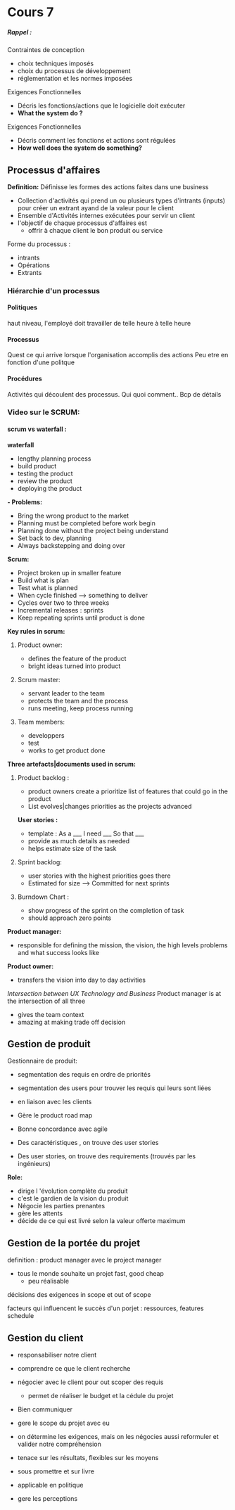 # Cours 7

##### Rappel :

Contraintes de conception

- choix techniques imposés
- choix du processus de développement
- réglementation et les normes imposées

Exigences Fonctionnelles

- Décris les fonctions/actions que le logicielle doit exécuter
- **What the system do ?**

Exigences Fonctionnelles

- Décris comment les fonctions et actions sont régulées
- **How well does the system do something?**

## Processus d'affaires

**Definition:** Définisse les formes des actions faites dans une business

- Collection d'activités qui prend un ou plusieurs types d'intrants (inputs) pour créer un extrant ayand de la valeur pour le client
- Ensemble d'Activités internes exécutées pour servir un client
- l'objectif de chaque processus d'affaires est
  - offrir à chaque client le bon produit ou service

Forme du processus :

- intrants
- Opérations
- Extrants

### Hiérarchie d'un processus

#### Politiques

haut niveau, l'employé doit travailler de telle heure à telle heure

#### Processus

Quest ce qui arrive lorsque l'organisation accomplis des actions
Peu etre en fonction d'une politque

#### Procédures

Activités qui découlent des processus. Qui quoi comment.. Bcp de détails

### Video sur le SCRUM:

#### scrum vs waterfall :

**waterfall**

- lengthy planning process
- build product
- testing the product
- review the product
- deploying the product

**- Problems:**

- Bring the wrong product to the market
- Planning must be completed before work begin
- Planning done without the project being understand
- Set back to dev, planning
- Always backstepping and doing over

**Scrum:**

- Project broken up in smaller feature
- Build what is plan
- Test what is planned
- When cycle finished --> something to deliver
- Cycles over two to three weeks
- Incremental releases : sprints
- Keep repeating sprints until product is done

**Key rules in scrum:**

1. Product owner:

   - defines the feature of the product
   - bright ideas turned into product

1. Scrum master:
   - servant leader to the team
   - protects the team and the process
   - runs meeting, keep process running
1. Team members:
   - developpers
   - test
   - works to get product done

**Three artefacts|documents used in scrum:**

1. Product backlog :

   - product owners create a prioritize list of features that could go in the product
   - List evolves|changes priorities as the projects advanced

   **User stories :**

   - template : As a \_\_\_ I need \_\_\_ So that \_\_\_
   - provide as much details as needed
   - helps estimate size of the task

1. Sprint backlog:

   - user stories with the highest priorities goes there
   - Estimated for size --> Committed for next sprints

1. Burndown Chart :
   - show progress of the sprint on the completion of task
   - should approach zero points

**Product manager:**

- responsible for defining the mission, the vision, the high levels problems and what success looks like

**Product owner:**

- transfers the vision into day to day activities

_Intersection between UX Technology and Business_
Product manager is at the intersection of all three

- gives the team context
- amazing at making trade off decision

## Gestion de produit

Gestionnaire de produit:

- segmentation des requis en ordre de priorités
- segmentation des users pour trouver les requis qui leurs sont liées
- en liaison avec les clients
- Gère le product road map
- Bonne concordance avec agile

- Des caractéristiques , on trouve des user stories
- Des user stories, on trouve des requirements (trouvés par les ingénieurs)

**Role:**

- dirige l 'évolution complète du produit
- c'est le gardien de la vision du produit
- Négocie les parties prenantes
- gère les attents
- décide de ce qui est livré selon la valeur offerte maximum

## Gestion de la portée du projet

definition : product manager avec le project manager

- tous le monde souhaite un projet fast, good cheap
  - peu réalisable

décisions des exigences in scope et out of scope

facteurs qui influencent le succès d'un porjet : ressources, features schedule

## Gestion du client

- responsabiliser notre client
- comprendre ce que le client recherche
- négocier avec le client pour out scoper des requis
  - permet de réaliser le budget et la cédule du projet
- Bien communiquer
- gere le scope du projet avec eu

- on détermine les exigences, mais on les négocies aussi
  reformuler et valider notre compréhension
- tenace sur les résultats, flexibles sur les moyens
- sous promettre et sur livre
- applicable en politique
- gere les perceptions
